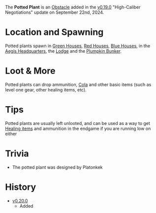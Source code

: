 The **Potted Plant** is an [Obstacle](/obstacles) added in the [v0.19.0](https://github.com/HasangerGames/suroi/releases/tag/v0.19.0) "High-Caliber Negotiations" update on September 22nd, 2024.

# Location and Spawning

Potted plants spawn in [Green Houses](/buildings/green_house), [Red Houses](/buildings/small_house), [Blue Houses](/buildings/blue_house), in the [Aegis Headquarters](/buildings/headquarters), the [Lodge](/buildings/lodge) and the [Plumpkin Bunker](/buildings/plumpkin_bunker_meta).

# Loot & More

Potted plants can drop ammunition, [Cola](/healing/cola) and other basic items (such as level one gear, other healing items, etc).

# Tips

Potted plants are usually left unlooted, and can be used as a way to get [Healing items](/(wiki)/healing) and ammunition in the endgame if you are running low on either

# Trivia

- The potted plant was designed by Platonkek

# History

- [v0.20.0](https://github.com/HasangerGames/suroi/releases/tag/v0.20.0)
  - Added
